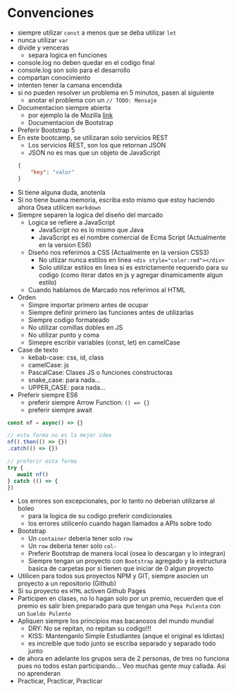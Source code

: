 # Convenciones

- siempre utilizar `const` a menos que se deba utilizar `let`
- nunca utilizar `var`
- divide y venceras
    - separa logica en funciones
- console.log no deben quedar en el codigo final
- console.log son solo para el desarrollo
- compartan conocimiento
- intenten tener la camana encendida
- si no pueden resolver un problema en 5 minutos, pasen al siguiente
    - anotar el problema con un `// TODO: Mensaje`
- Documentacion siempre abierta
    - por ejemplo la de Mozilla [link](https://developer.mozilla.org/es/)
    - Documentacion de Bootstrap
- Preferir Bootstrap 5
- En este bootcamp, se utilizaran solo servicios REST
    - Los servicios REST, son los que retornan JSON
    - JSON no es mas que un objeto de JavaScript
    ```json
    {
        "key": "valor"
    }
    ```
- Si tiene alguna duda, anotenla
- Si no tiene buena memoria, escriba esto mismo que estoy haciendo ahora
    Osea utilicen `markdown`
- Siempre separen la logica del diseño del marcado
    - Logica se refiere a JavaScript
        - JavaScript no es lo mismo que Java
        - JavaScript es el nombre comercial de Ecma Script (Actualmente en la version ES6)
    - Diseño nos referimos a CSS (Actualmente en la version CSS3)
        - No utlizar nunca estilos en linea `<div style="color:red"></div>`
        - Solo utilizar estilos en linea si es estrictamente requerido para su codigo (como iterar datos en js y agregar dinamicamente algun estilo)
    - Cuando hablamos de Marcado nos referimos al HTML
- Orden
    - Simpre importar primero antes de ocupar
    - Siempre definir primero las funciones antes de utilizarlas
    - Siempre codigo formateado
    - No utilizar comillas dobles en JS
    - No utilizar punto y coma
    - Simepre escribir variables (const, let) en camelCase
- Case de texto
    - kebab-case: css, id, class
    - camelCase: js
    - PascalCase: Clases JS o funciones constructoras
    - snake_case: para nada...
    - UPPER_CASE: para nada...
- Preferir siempre ES6
    - preferir siempre Arrow Function: `() => {}`
    - preferir siempre await
```js
const nf = async() => {}

// esta forma no es la mejor idea
nf().then(() => {})
.catch(() => {})

// preferir esta forma
try {
   await nf()
} catch (() => {
})

```

- Los errores son excepcionales, por lo tanto no deberian utilizarse al boleo
    - para la logica de su codigo preferir condicionales
    - los errores utilicenlo cuando hagan llamados a APIs sobre todo
- Bootstrap
    - Un `container` deberia tener solo `row`
    - Un `row` deberia tener solo `col-`
    - Preferir Bootstrap de manera local (osea lo descargan y lo integran)
    - Siempre tengan un proyecto con `Bootstrap` agregado y la estructura basica de carpetas por si tienen que iniciar de 0 algun proyecto
- Utilicen para todos sus proyectos NPM y GIT, siempre asocien un proyecto a un repositorio (Github)
- Si su proyecto es `HTML` activen Github Pages
- Participen en clases, no lo hagan solo por un premio, recuerden que el premio es salir bien preparado para que tengan una `Pega Pulenta` con un `Sueldo Pulento`
- Apliquen siempre los principios mas bacanosos del mundo mundial
    - DRY: No se repitan, no repitan su codigo!!!
    - KISS: Mantenganlo Simple Estudiantes (anque el original es Idiotas)
    - es increible que todo junto se escriba separado y separado todo junto
- de ahora en adelante los grupos sera de 2 personas, de tres no funciona pues no todos estan participando... Veo muchas gente muy callada. Asi no aprenderan
- Practicar, Practicar, Practicar
